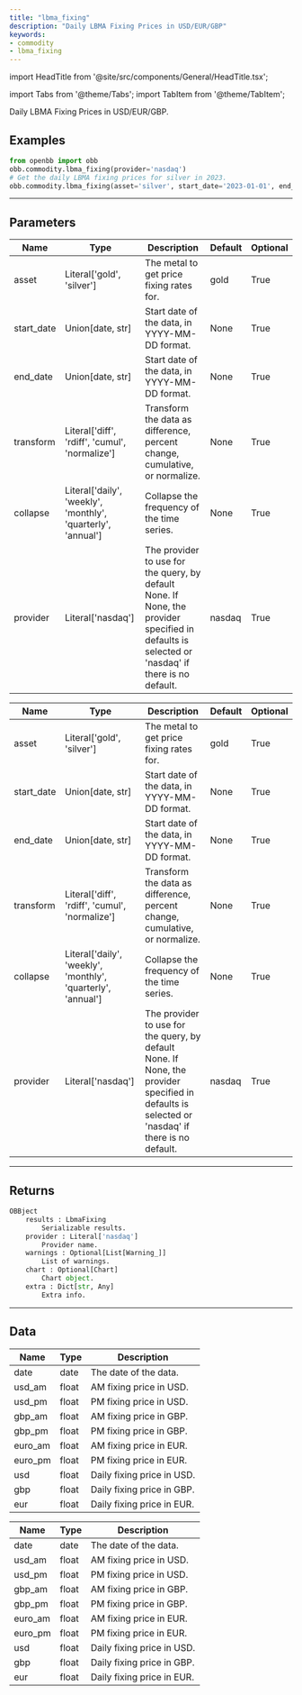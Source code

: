 ```yaml
---
title: "lbma_fixing"
description: "Daily LBMA Fixing Prices in USD/EUR/GBP"
keywords:
- commodity
- lbma_fixing
---
```


import HeadTitle from '@site/src/components/General/HeadTitle.tsx';

<HeadTitle title="commodity/lbma_fixing - Reference | OpenBB Platform Docs" />

<!-- markdownlint-disable MD012 MD031 MD033 -->

import Tabs from '@theme/Tabs';
import TabItem from '@theme/TabItem';

Daily LBMA Fixing Prices in USD/EUR/GBP.


Examples
--------

```python
from openbb import obb
obb.commodity.lbma_fixing(provider='nasdaq')
# Get the daily LBMA fixing prices for silver in 2023.
obb.commodity.lbma_fixing(asset='silver', start_date='2023-01-01', end_date='2023-12-31', transform='rdiff', collapse='monthly', provider='nasdaq')
```

---

## Parameters

<Tabs>

<TabItem value='standard' label='standard'>

| Name | Type | Description | Default | Optional |
| ---- | ---- | ----------- | ------- | -------- |
| asset | Literal['gold', 'silver'] | The metal to get price fixing rates for. | gold | True |
| start_date | Union[date, str] | Start date of the data, in YYYY-MM-DD format. | None | True |
| end_date | Union[date, str] | Start date of the data, in YYYY-MM-DD format. | None | True |
| transform | Literal['diff', 'rdiff', 'cumul', 'normalize'] | Transform the data as difference, percent change, cumulative, or normalize. | None | True |
| collapse | Literal['daily', 'weekly', 'monthly', 'quarterly', 'annual'] | Collapse the frequency of the time series. | None | True |
| provider | Literal['nasdaq'] | The provider to use for the query, by default None. If None, the provider specified in defaults is selected or 'nasdaq' if there is no default. | nasdaq | True |
</TabItem>

<TabItem value='nasdaq' label='nasdaq'>

| Name | Type | Description | Default | Optional |
| ---- | ---- | ----------- | ------- | -------- |
| asset | Literal['gold', 'silver'] | The metal to get price fixing rates for. | gold | True |
| start_date | Union[date, str] | Start date of the data, in YYYY-MM-DD format. | None | True |
| end_date | Union[date, str] | Start date of the data, in YYYY-MM-DD format. | None | True |
| transform | Literal['diff', 'rdiff', 'cumul', 'normalize'] | Transform the data as difference, percent change, cumulative, or normalize. | None | True |
| collapse | Literal['daily', 'weekly', 'monthly', 'quarterly', 'annual'] | Collapse the frequency of the time series. | None | True |
| provider | Literal['nasdaq'] | The provider to use for the query, by default None. If None, the provider specified in defaults is selected or 'nasdaq' if there is no default. | nasdaq | True |
</TabItem>

</Tabs>

---

## Returns

```python wordwrap
OBBject
    results : LbmaFixing
        Serializable results.
    provider : Literal['nasdaq']
        Provider name.
    warnings : Optional[List[Warning_]]
        List of warnings.
    chart : Optional[Chart]
        Chart object.
    extra : Dict[str, Any]
        Extra info.

```

---

## Data

<Tabs>

<TabItem value='standard' label='standard'>

| Name | Type | Description |
| ---- | ---- | ----------- |
| date | date | The date of the data. |
| usd_am | float | AM fixing price in USD. |
| usd_pm | float | PM fixing price in USD. |
| gbp_am | float | AM fixing price in GBP. |
| gbp_pm | float | PM fixing price in GBP. |
| euro_am | float | AM fixing price in EUR. |
| euro_pm | float | PM fixing price in EUR. |
| usd | float | Daily fixing price in USD. |
| gbp | float | Daily fixing price in GBP. |
| eur | float | Daily fixing price in EUR. |
</TabItem>

<TabItem value='nasdaq' label='nasdaq'>

| Name | Type | Description |
| ---- | ---- | ----------- |
| date | date | The date of the data. |
| usd_am | float | AM fixing price in USD. |
| usd_pm | float | PM fixing price in USD. |
| gbp_am | float | AM fixing price in GBP. |
| gbp_pm | float | PM fixing price in GBP. |
| euro_am | float | AM fixing price in EUR. |
| euro_pm | float | PM fixing price in EUR. |
| usd | float | Daily fixing price in USD. |
| gbp | float | Daily fixing price in GBP. |
| eur | float | Daily fixing price in EUR. |
</TabItem>

</Tabs>

